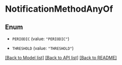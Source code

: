 # NotificationMethodAnyOf

## Enum


* `PERIODIC` (value: `"PERIODIC"`)

* `THRESHOLD` (value: `"THRESHOLD"`)


[[Back to Model list]](../README.md#documentation-for-models) [[Back to API list]](../README.md#documentation-for-api-endpoints) [[Back to README]](../README.md)


